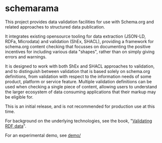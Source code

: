 
# schemarama

This project provides data validation facilities for use with Schema.org 
and related approaches to structured data publication. 

It integrates existing opensource tooling for data extraction (JSON-LD, RDFa, Microdata)
and validation (ShEx, SHACL), providing a framework for schema.org content 
checking that focusses on documenting the positive incentives for including
various data "shapes", rather than on simply giving errors and warnings.

It is designed to work with both ShEx and SHACL approaches to validation,
and to distinguish between validation that is based solely on schema.org 
definitions, from validation with respect to the information needs of 
some product, platform or service feature. Multiple validation definitions 
can be used when checking a single piece of content, allowing users to 
understand the larger ecosystem of data consuming applications that their
markup may be eligible for.

This is an initial release, and is not recommended for production use at this
time. 

For background on the underlying technologies, see the book, 
"[Validating RDF data](https://book.validatingrdf.com/)".

For an experimental demo, see [demo/](demo/)
